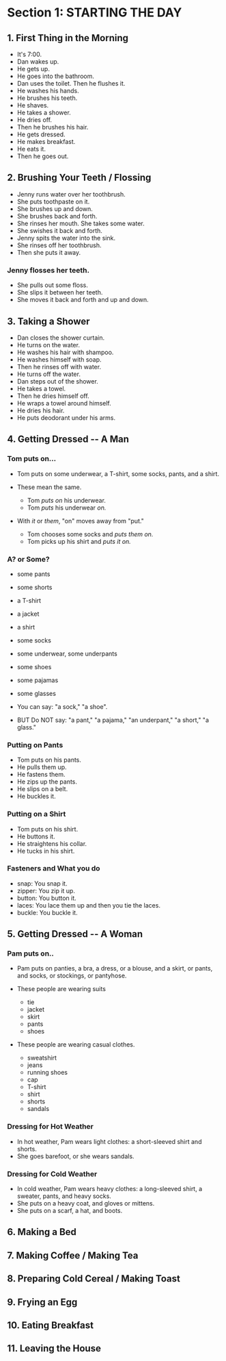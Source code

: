 # Section 1: STARTING THE DAY

## 1. First Thing in the Morning

- It's 7:00.
- Dan wakes up.
- He gets up.
- He goes into the bathroom.
- Dan uses the toilet. Then he flushes it.
- He washes his hands.
- He brushes his teeth.
- He shaves.
- He takes a shower.
- He dries off.
- Then he brushes his hair.
- He gets dressed.
- He makes breakfast.
- He eats it.
- Then he goes out.

## 2. Brushing Your Teeth / Flossing

- Jenny runs water over her toothbrush.
- She puts toothpaste on it.
- She brushes up and down.
- She brushes back and forth.
- She rinses her mouth. She takes some water.
- She swishes it back and forth.
- Jenny spits the water into the sink.
- She rinses off her toothbrush.
- Then she puts it away.

### Jenny flosses her teeth.
- She pulls out some floss.
- She slips it between her teeth.
- She moves it back and forth and up and down.

## 3. Taking a Shower

- Dan closes the shower curtain.
- He turns on the water.
- He washes his hair with shampoo.
- He washes himself with soap.
- Then he rinses off with water.
- He turns off the water.
- Dan steps out of the shower.
- He takes a towel.
- Then he dries himself off.
- He wraps a towel around himself.
- He dries his hair.
- He puts deodorant under his arms.

## 4. Getting Dressed -- A Man

### Tom puts on...

- Tom puts on some underwear, a T-shirt, some socks, pants, and a shirt.

- These mean the same.
  - Tom _puts on_ his underwear.
  - Tom _puts_ his underwear _on._

- With _it_ or _them_, "on" moves away from "put."
  - Tom chooses some socks and _puts them on._
  - Tom picks up his shirt and _puts it on._

### A? or Some?

- some pants
- some shorts
- a T-shirt
- a jacket
- a shirt
- some socks
- some underwear, some underpants
- some shoes
- some pajamas
- some glasses

- You can say: "a sock," "a shoe".
- BUT Do NOT say: "a pant," "a pajama," "an underpant," "a short," "a glass."

### Putting on Pants

- Tom puts on his pants.
- He pulls them up.
- He fastens them.
- He zips up the pants.
- He slips on a belt.
- He buckles it.

### Putting on a Shirt

- Tom puts on his shirt.
- He buttons it.
- He straightens his collar.
- He tucks in his shirt.

### Fasteners and What you do

- snap: You snap it.
- zipper: You zip it up.
- button: You button it.
- laces: You lace them up and then you tie the laces.
- buckle: You buckle it.

## 5. Getting Dressed -- A Woman

### Pam puts on..

- Pam puts on panties, a bra, a dress, or a blouse, and a skirt, or pants, and socks, or stockings, or pantyhose.

- These people are wearing suits
  - tie
  - jacket
  - skirt
  - pants
  - shoes

- These people are wearing casual clothes.
  - sweatshirt
  - jeans
  - running shoes
  - cap
  - T-shirt
  - shirt
  - shorts
  - sandals

### Dressing for Hot Weather

- In hot weather, Pam wears light clothes: a short-sleeved shirt and shorts.
- She goes barefoot, or she wears sandals.

### Dressing for Cold Weather

- In cold weather, Pam wears heavy clothes: a long-sleeved shirt, a sweater, pants, and heavy socks.
- She puts on a heavy coat, and gloves or mittens.
- She puts on a scarf, a hat, and boots.

## 6. Making a Bed
## 7. Making Coffee / Making Tea
## 8. Preparing Cold Cereal / Making Toast
## 9. Frying an Egg
## 10. Eating Breakfast
## 11. Leaving the House

